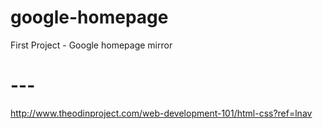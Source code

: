 # google-homepage
First Project - Google homepage mirror
# ---
http://www.theodinproject.com/web-development-101/html-css?ref=lnav
